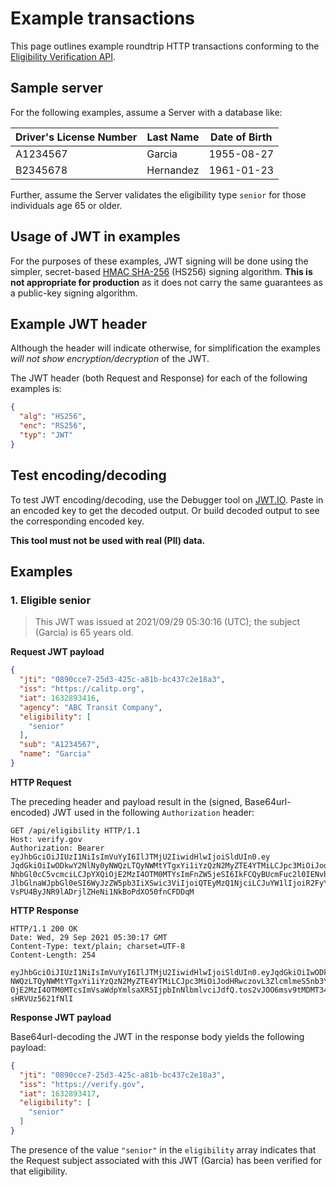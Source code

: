 # Example transactions

This page outlines example roundtrip HTTP transactions conforming to the [Eligibility Verification API](README.md).

## Sample server

For the following examples, assume a Server with a database like:

| Driver's License Number | Last Name | Date of Birth |
|-------------------------|-----------|---------------|
| A1234567                | Garcia    | 1955-08-27    |
| B2345678                | Hernandez | 1961-01-23    |

Further, assume the Server validates the eligibility type `senior` for those individuals age 65 or older.

## Usage of JWT in examples

For the purposes of these examples, JWT signing will be done using the simpler, secret-based [HMAC SHA-256][hs256] (HS256)
signing algorithm. **This is not appropriate for production** as it does not carry the same guarantees as a public-key signing
algorithm.

## Example JWT header

Although the header will indicate otherwise, for simplification the examples *will not show encryption/decryption* of the JWT.

The JWT header (both Request and Response) for each of the following examples is:

```json
{
  "alg": "HS256",
  "enc": "RS256",
  "typ": "JWT"
}
```

## Test encoding/decoding

To test JWT encoding/decoding, use the Debugger tool on [JWT.IO][jwtio]. Paste in an encoded key to get the decoded output.
Or build decoded output to see the corresponding encoded key.

**This tool must not be used with real (PII) data.**

## Examples

### 1. Eligible senior

> This JWT was issued at 2021/09/29 05:30:16 (UTC); the subject (Garcia) is 65 years old.

**Request JWT payload**

```json
{
  "jti": "0890cce7-25d3-425c-a81b-bc437c2e18a3",
  "iss": "https://calitp.org",
  "iat": 1632893416,
  "agency": "ABC Transit Company",
  "eligibility": [
    "senior"
  ],
  "sub": "A1234567",
  "name": "Garcia"
}
```

**HTTP Request**

The preceding header and payload result in the (signed, Base64url-encoded) JWT used in the following `Authorization` header:

```http
GET /api/eligibility HTTP/1.1
Host: verify.gov
Authorization: Bearer eyJhbGciOiJIUzI1NiIsImVuYyI6IlJTMjU2IiwidHlwIjoiSldUIn0.ey
JqdGkiOiIwODkwY2NlNy0yNWQzLTQyNWMtYTgxYi1iYzQzN2MyZTE4YTMiLCJpc3MiOiJodHRwczovL2
NhbGl0cC5vcmciLCJpYXQiOjE2MzI4OTM0MTYsImFnZW5jeSI6IkFCQyBUcmFuc2l0IENvbXBhbnkiLC
JlbGlnaWJpbGl0eSI6WyJzZW5pb3IiXSwic3ViIjoiQTEyMzQ1NjciLCJuYW1lIjoiR2FyY2lhIn0.sM
VsPU4ByJNR9lADrjlZHeNi1NkBoPdXO50fnCFDDqM
```

**HTTP Response**

```http
HTTP/1.1 200 OK
Date: Wed, 29 Sep 2021 05:30:17 GMT
Content-Type: text/plain; charset=UTF-8
Content-Length: 254

eyJhbGciOiJIUzI1NiIsImVuYyI6IlJTMjU2IiwidHlwIjoiSldUIn0.eyJqdGkiOiIwODkwY2NlNy0y
NWQzLTQyNWMtYTgxYi1iYzQzN2MyZTE4YTMiLCJpc3MiOiJodHRwczovL3ZlcmlmeS5nb3YiLCJpYXQi
OjE2MzI4OTM0MTcsImVsaWdpYmlsaXR5IjpbInNlbmlvciJdfQ.tos2vJOO6msv9tMDMT34f95aIRvYj
sHRVUz5621fNlI
```

**Response JWT payload**

Base64url-decoding the JWT in the response body yields the following payload:

```json
{
  "jti": "0890cce7-25d3-425c-a81b-bc437c2e18a3",
  "iss": "https://verify.gov",
  "iat": 1632893417,
  "eligibility": [
    "senior"
  ]
}
```

The presence of the value `"senior"` in the `eligibility` array indicates that the Request subject associated with this JWT
(Garcia) has been verified for that eligibility.

[hs256]: https://en.wikipedia.org/wiki/SHA-2
[jwtio]: https://jwt.io/
